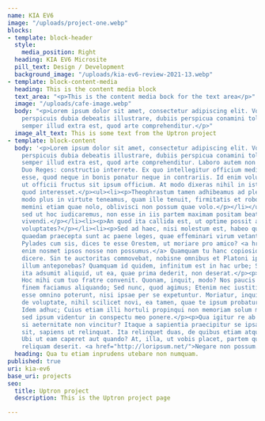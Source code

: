 ```yaml
---
name: KIA EV6
image: "/uploads/project-one.webp"
blocks:
- template: block-header
  style:
    media_position: Right
  heading: KIA EV6 Microsite
  pill_text: Design / Development
  background_image: "/uploads/kia-ev6-review-2021-13.webp"
- template: block-content-media
  heading: This is the content media block
  text_area: "<p>This is the content media bock for the text area</p>"
  image: "/uploads/cafe-image.webp"
  body: "<p>Lorem ipsum dolor sit amet, consectetur adipiscing elit. Vos autem cum
    perspicuis dubia debeatis illustrare, dubiis perspicua conamini tollere. Etenim
    semper illud extra est, quod arte comprehenditur.</p>"
  image_alt_text: This is some text from the Uptron project
- template: block-content
  body: '<p>Lorem ipsum dolor sit amet, consectetur adipiscing elit. Vos autem cum
    perspicuis dubia debeatis illustrare, dubiis perspicua conamini tollere. Etenim
    semper illud extra est, quod arte comprehenditur. Laboro autem non sine causa;
    Duo Reges: constructio interrete. Ex quo intellegitur officium medium quiddam
    esse, quod neque in bonis ponatur neque in contrariis. Id enim volumus, id contendimus,
    ut officii fructus sit ipsum officium. At modo dixeras nihil in istis rebus esse,
    quod interesset.</p><ul><li><p>Theophrastum tamen adhibeamus ad pleraque, dum
    modo plus in virtute teneamus, quam ille tenuit, firmitatis et roboris.</p></li><li><p>Nam
    memini etiam quae nolo, oblivisci non possum quae volo.</p></li></ul><ol><li><p>-,
    sed ut hoc iudicaremus, non esse in iis partem maximam positam beate aut secus
    vivendi.</p></li><li><p>An quod ita callida est, ut optime possit architectari
    voluptates?</p></li><li><p>Sed ad haec, nisi molestum est, habeo quae velim.</p></li><li><p>Fortitudinis
    quaedam praecepta sunt ac paene leges, quae effeminari virum vetant in dolore.</p></li></ol><p>Aut,
    Pylades cum sis, dices te esse Orestem, ut moriare pro amico? <a href="http://loripsum.net/">Aliter
    enim nosmet ipsos nosse non possumus.</a> Quamquam tu hanc copiosiorem etiam soles
    dicere. Sin te auctoritas commovebat, nobisne omnibus et Platoni ipsi nescio quem
    illum anteponebas? Quamquam id quidem, infinitum est in hac urbe; Semper enim
    ita adsumit aliquid, ut ea, quae prima dederit, non deserat.</p><p>Quid adiuvas?
    Hoc mihi cum tuo fratre convenit. Quonam, inquit, modo? Nos paucis ad haec additis
    finem faciamus aliquando; Sed nunc, quod agimus; Etenim nec iustitia nec amicitia
    esse omnino poterunt, nisi ipsae per se expetuntur. Moriatur, inquit. Nunc dicam
    de voluptate, nihil scilicet novi, ea tamen, quae te ipsum probaturum esse confidam.
    Idem adhuc; Cuius etiam illi hortuli propinqui non memoriam solum mihi afferunt,
    sed ipsum videntur in conspectu meo ponere.</p><p>Qua igitur re ab deo vincitur,
    si aeternitate non vincitur? Itaque a sapientia praecipitur se ipsam, si usus
    sit, sapiens ut relinquat. Ita relinquet duas, de quibus etiam atque etiam consideret.
    Ubi ut eam caperet aut quando? At, illa, ut vobis placet, partem quandam tuetur,
    reliquam deserit. <a href="http://loripsum.net/">Negare non possum.</a></p>'
  heading: Qua tu etiam inprudens utebare non numquam.
published: true
uri: kia-ev6
base_uri: projects
seo:
  title: Uptron project
  description: This is the Uptron project page

---
```

